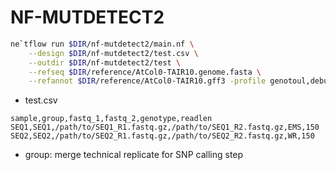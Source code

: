 # NF-MUTDETECT2

```bash
ne`tflow run $DIR/nf-mutdetect2/main.nf \
	--design $DIR/nf-mutdetect2/test.csv \
	--outdir $DIR/nf-mutdetect2/test \
	--refseq $DIR/reference/AtCol0-TAIR10.genome.fasta \
	--refannot $DIR/reference/AtCol0-TAIR10.gff3 -profile genotoul,debug -resume -ansi-log false
```

- test.csv

```tsv
sample,group,fastq_1,fastq_2,genotype,readlen
SEQ1,SEQ1,/path/to/SEQ1_R1.fastq.gz,/path/to/SEQ1_R2.fastq.gz,EMS,150
SEQ2,SEQ2,/path/to/SEQ2_R1.fastq.gz,/path/to/SEQ2_R2.fastq.gz,WR,150
```

* group: merge technical replicate for SNP calling step
